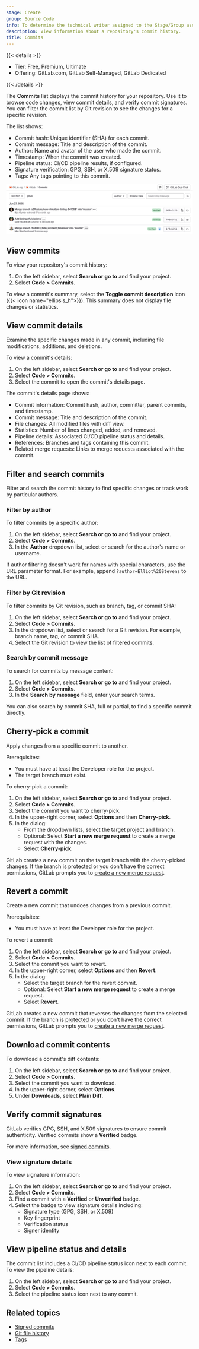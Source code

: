 ```yaml
---
stage: Create
group: Source Code
info: To determine the technical writer assigned to the Stage/Group associated with this page, see https://handbook.gitlab.com/handbook/product/ux/technical-writing/#assignments
description: View information about a repository's commit history.
title: Commits
---
```


{{< details >}}

- Tier: Free, Premium, Ultimate
- Offering: GitLab.com, GitLab Self-Managed, GitLab Dedicated

{{< /details >}}

The **Commits** list displays the commit history for your repository. Use it to browse
code changes, view commit details, and verify commit signatures. You can filter the commit list by
Git revision to see the changes for a specific revision.

The list shows:

- Commit hash: Unique identifier (SHA) for each commit.
- Commit message: Title and description of the commit.
- Author: Name and avatar of the user who made the commit.
- Timestamp: When the commit was created.
- Pipeline status: CI/CD pipeline results, if configured.
- Signature verification: GPG, SSH, or X.509 signature status.
- Tags: Any tags pointing to this commit.

![An example of a repository's commits list](img/repository_commits_list_v18_2.png)

## View commits

To view your repository's commit history:

1. On the left sidebar, select **Search or go to** and find your project.
1. Select **Code > Commits**.

To view a commit's summary, select the **Toggle commit description** icon ({{< icon name="ellipsis_h">}}).
This summary does not display file changes or statistics.

## View commit details

Examine the specific changes made in any commit, including file modifications, additions, and deletions.

To view a commit's details:

1. On the left sidebar, select **Search or go to** and find your project.
1. Select **Code > Commits**.
1. Select the commit to open the commit's details page.

The commit's details page shows:

- Commit information: Commit hash, author, committer, parent commits, and timestamp.
- Commit message: Title and description of the commit.
- File changes: All modified files with diff view.
- Statistics: Number of lines changed, added, and removed.
- Pipeline details: Associated CI/CD pipeline status and details.
- References: Branches and tags containing this commit.
- Related merge requests: Links to merge requests associated with the commit.

## Filter and search commits

Filter and search the commit history to find specific changes or track work by particular authors.

### Filter by author

To filter commits by a specific author:

1. On the left sidebar, select **Search or go to** and find your project.
1. Select **Code > Commits**.
1. In the **Author** dropdown list, select or search for the author's name or username.

If author filtering doesn't work for names with special characters, use the URL parameter format.
For example, append `?author=Elliot%20Stevens` to the URL.

### Filter by Git revision

To filter commits by Git revision, such as branch, tag, or commit SHA:

1. On the left sidebar, select **Search or go to** and find your project.
1. Select **Code > Commits**.
1. In the dropdown list, select or search for a Git revision.
   For example, branch name, tag, or commit SHA.
1. Select the Git revision to view the list of filtered commits.

### Search by commit message

To search for commits by message content:

1. On the left sidebar, select **Search or go to** and find your project.
1. Select **Code > Commits**.
1. In the **Search by message** field, enter your search terms.

You can also search by commit SHA, full or partial, to find a specific commit directly.

## Cherry-pick a commit

Apply changes from a specific commit to another.

Prerequisites:

- You must have at least the Developer role for the project.
- The target branch must exist.

To cherry-pick a commit:

1. On the left sidebar, select **Search or go to** and find your project.
1. Select **Code > Commits**.
1. Select the commit you want to cherry-pick.
1. In the upper-right corner, select **Options** and then **Cherry-pick**.
1. In the dialog:
   - From the dropdown lists, select the target project and branch.
   - Optional: Select **Start a new merge request** to create a merge request with the changes.
   - Select **Cherry-pick**.

GitLab creates a new commit on the target branch with the cherry-picked changes.
If the branch is [protected](../branches/protected.md) or you don't have the correct permissions,
GitLab prompts you to [create a new merge request](../../merge_requests/_index.md#create-a-merge-request).

## Revert a commit

Create a new commit that undoes changes from a previous commit.

Prerequisites:

- You must have at least the Developer role for the project.

To revert a commit:

1. On the left sidebar, select **Search or go to** and find your project.
1. Select **Code > Commits**.
1. Select the commit you want to revert.
1. In the upper-right corner, select **Options** and then **Revert**.
1. In the dialog:
   - Select the target branch for the revert commit.
   - Optional: Select **Start a new merge request** to create a merge request.
   - Select **Revert**.

GitLab creates a new commit that reverses the changes from the selected commit.
If the branch is [protected](../branches/protected.md) or you don't have the correct permissions,
GitLab prompts you to [create a new merge request](../../merge_requests/_index.md#create-a-merge-request).

## Download commit contents

To download a commit's diff contents:

1. On the left sidebar, select **Search or go to** and find your project.
1. Select **Code > Commits**.
1. Select the commit you want to download.
1. In the upper-right corner, select **Options**.
1. Under **Downloads**, select **Plain Diff**.

## Verify commit signatures

GitLab verifies GPG, SSH, and X.509 signatures to ensure commit authenticity.
Verified commits show a **Verified** badge.

For more information, see [signed commits](../signed_commits/_index.md).

### View signature details

To view signature information:

1. On the left sidebar, select **Search or go to** and find your project.
1. Select **Code > Commits**.
1. Find a commit with a **Verified** or **Unverified** badge.
1. Select the badge to view signature details including:
   - Signature type (GPG, SSH, or X.509)
   - Key fingerprint
   - Verification status
   - Signer identity

## View pipeline status and details

The commit list includes a CI/CD pipeline status icon next to each commit. To view the pipeline details:

1. On the left sidebar, select **Search or go to** and find your project.
1. Select **Code > Commits**.
1. Select the pipeline status icon next to any commit.

## Related topics

- [Signed commits](../signed_commits/_index.md)
- [Git file history](../files/git_history.md)
- [Tags](../tags/_index.md)
